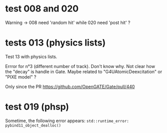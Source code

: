 

# test 008 and 020

Warning -> 008 need 'random hit' while 020 need 'post hit' ? 


# tests 013 (physics lists)

Test 13 with physics lists. 

Errror for n°3 (different number of track). Don't know why. Not clear how the "decay" is handle in Gate. Maybe related to "G4UAtomicDeexcitation" or "PIXE model" ?

Only since the PR https://github.com/OpenGATE/Gate/pull/440


# test 019 (phsp)

Sometime, the following error appears: `std::runtime_error: pybind11_object_dealloc()`


